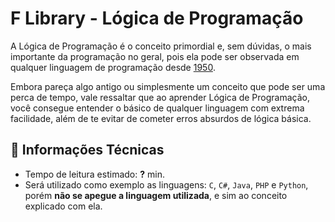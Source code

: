 # F Library - Lógica de Programação

A Lógica de Programação é o conceito primordial e, sem dúvidas, o mais importante da programação no geral, pois ela pode ser observada em qualquer linguagem de programação desde [1950](https://www.programador.com.br/historia-da-programacao.html).

Embora pareça algo antigo ou simplesmente um conceito que pode ser uma perca de tempo, vale ressaltar que ao aprender Lógica de Programação, você consegue entender o básico de qualquer linguagem com extrema facilidade, além de te evitar de cometer erros absurdos de lógica básica.

## 📑 Informações Técnicas
- Tempo de leitura estimado: **?** min.
- Será utilizado como exemplo as linguagens: `C`, `C#`, `Java`, `PHP` e `Python`, porém **não se apegue a linguagem utilizada**, e sim ao conceito explicado com ela.

##


##


##



##


##


##


##

##
